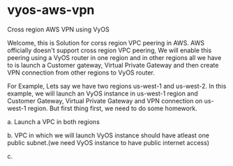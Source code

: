 # vyos-aws-vpn
Cross region AWS VPN using VyOS

Welcome, this is Solution for corss region VPC peering in AWS. AWS officially doesn't support cross region VPC peering,
We will enable this peering using a VyOS router in one region and in other regions all we have to is launch a Customer gateway, Virtual Private Gateway and then create VPN connection from other regions to VyOS router.

For Example, Lets say we have two regions us-west-1 and us-west-2. In this example, we will launch an VyOS instance in us-west-1 region and Customer Gateway, Virtual Private Gateway and VPN connection on us-west-1 region. But first thing first, we need to do some homework.

  a. Launch a VPC in both regions
  
  b. VPC in which we will launch VyOS instance should have atleast one public subnet.(we need VyOS instance to have public          internet access)
  
  c. 


